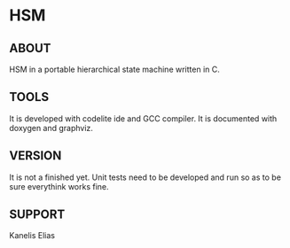 HSM
=======================

ABOUT
-----

HSM in a portable hierarchical state machine written in C.

TOOLS
-------

It is developed with codelite ide and GCC compiler.
It is documented with doxygen and graphviz.

VERSION
-------

It is not a finished yet. Unit tests need to be developed and run
so as to be sure everythink works fine.

SUPPORT
-------

Kanelis Elias